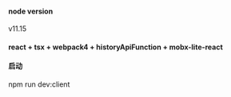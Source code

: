 #### node version
v11.15

#### react + tsx + webpack4 + historyApiFunction + mobx-lite-react

#### 启动
npm run dev:client